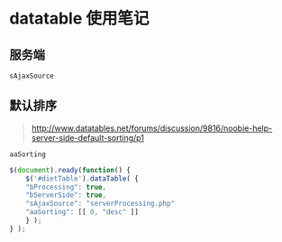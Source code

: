 # datatable 使用笔记

## 服务端

`sAjaxSource`

## 默认排序

> http://www.datatables.net/forums/discussion/9816/noobie-help-server-side-default-sorting/p1

`aaSorting`

```js
$(document).ready(function() {
    $('#dietTable').dataTable( {
    "bProcessing": true,
    "bServerSide": true,
    "sAjaxSource": "serverProcessing.php"
    "aaSorting": [[ 0, "desc" ]]
    } );
} );
```